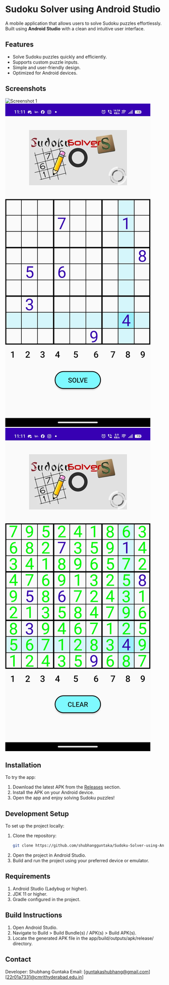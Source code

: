 # Sudoku Solver using Android Studio

A mobile application that allows users to solve Sudoku puzzles effortlessly. Built using **Android Studio** with a clean and intuitive user interface.

## Features
- Solve Sudoku puzzles quickly and efficiently.
- Supports custom puzzle inputs.
- Simple and user-friendly design.
- Optimized for Android devices.

## Screenshots
<!-- Add images or links to screenshots here -->
![Screenshot 1](https://github.com/shubhangguntaka/Sudoku-Solver-using-Android-Studio/blob/master/Screenshots/Screenshot_20250109_231130.jpg/300x600.png?text=Screenshot+1)
![Screenshot 2](https://github.com/shubhangguntaka/Sudoku-Solver-using-Android-Studio/blob/master/Screenshots/Screenshot_20250109_231151.jpg)
![Screenshot 3](https://github.com/shubhangguntaka/Sudoku-Solver-using-Android-Studio/blob/master/Screenshots/Screenshot_20250109_231155.jpg)

## Installation
To try the app:
1. Download the latest APK from the [Releases](https://github.com/shubhangguntaka/Sudoku-Solver-using-Android-Studio/releases) section.
2. Install the APK on your Android device.
3. Open the app and enjoy solving Sudoku puzzles!

## Development Setup
To set up the project locally:
1. Clone the repository:
   ```bash
   git clone https://github.com/shubhangguntaka/Sudoku-Solver-using-Android-Studio.git
2. Open the project in Android Studio.
3. Build and run the project using your preferred device or emulator.

## Requirements
1. Android Studio (Ladybug or higher).
2. JDK 11 or higher.
3. Gradle configured in the project.

## Build Instructions
1. Open Android Studio.
2. Navigate to Build > Build Bundle(s) / APK(s) > Build APK(s).
3. Locate the generated APK file in the app/build/outputs/apk/release/ directory.

## Contact
Developer: Shubhang Guntaka
Email: [guntakashubhang@gmail.com] [22r01a7331@cmrithyderabad.edu.in]
